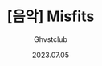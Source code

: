 ---
id: 9
title: "[음악] Misfits"
subtitle: "Ghvstclub"
date: "2023.07.05"
thumbnail: "Misfits.webp"
---
